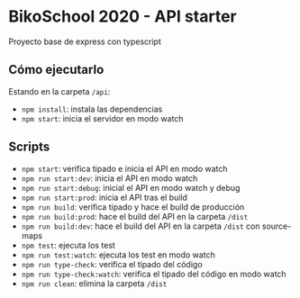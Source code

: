 # BikoSchool 2020 - API starter

Proyecto base de express con typescript

## Cómo ejecutarlo

Estando en la carpeta `/api`:

* `npm install`: instala las dependencias
* `npm start`: inicia el servidor en modo watch

## Scripts

* `npm start`: verifica tipado e inicia el API en modo watch
* `npm run start:dev`: inicia el API en modo watch
* `npm run start:debug`: inicial el API en modo watch y debug
* `npm run start:prod`: inicia el API tras el build
* `npm run build`: verifica tipado y hace el build de producción
* `npm run build:prod`: hace el build del API en la carpeta `/dist`
* `npm run build:dev`: hace el build del API en la carpeta `/dist` con source-maps
* `npm test`: ejecuta los test
* `npm run test:watch`: ejecuta los test en modo watch
* `npm run type-check`: verifica el tipado del código
* `npm run type-check:watch`: verifica el tipado del código en modo watch
* `npm run clean`: elimina la carpeta `/dist`